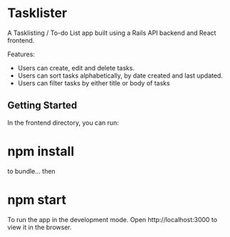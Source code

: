 Tasklister
======================

A Tasklisting / To-do List app built using a Rails API backend and React frontend. 

Features:
- Users can create, edit and delete tasks. 
- Users can sort tasks alphabetically, by date created and last updated.
- Users can filter tasks by either title or body of tasks


## Getting Started

In the frontend directory, you can run:

# npm install
to bundle... then

# npm start
To run the app in the development mode.
Open http://localhost:3000 to view it in the browser.
